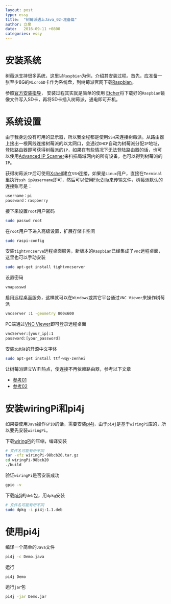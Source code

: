 ```yaml
---
layout: post
type: essy
title:  "树莓派遇上Java_02-准备篇"
author: 立泉
date:   2016-09-11 +0800
categories: essy
---
```


# 安装系统

树莓派支持很多系统，这里以`Raspbian`为例，介绍其安装过程。首先，应准备一张至少8G的`MicroSD`卡作为系统盘，到树莓派官网下载[Raspbian](https://www.raspberrypi.org/downloads/raspbian/)。

参照[官方安装指导](https://www.raspberrypi.org/documentation/installation/installing-images/README.md)，
安装过程其实就是简单的使用 [Etcher](https://etcher.io/)将下载好的`Raspbian`镜像文件写入SD卡，再将SD卡插入树莓派，通电即可开机。

# 系统设置

由于我身边没有可用的显示器，所以我全程都是使用`SSH`来连接树莓派。从路由器上接出一根网线连接树莓派的以太网口，会通过`DHCP`自动为树莓派分配`IP`地址，登陆路由器即可获得树莓派的`IP`，如果在有些情况下无法登陆路由器的话，也可以使用[Advanced IP Scanner](https://www.advanced-ip-scanner.com/)来扫描局域网内的所有设备，也可以得到树莓派的`IP`。

获得树莓派`IP`后可使用[Xshell](https://www.netsarang.com/products/xsh_overview.html)建立`SSH`连接，如果是`Linux`用户，直接在`Terminal`里执行`ssh ip@username`即可，然后可以使用[FileZilla](https://filezilla-project.org/)来传输文件，树莓派默认的连接账号是：

```sh
username：pi
password：raspberry
```

接下来设置`root`用户密码

```sh
sudo passwd root
```

在`root`用户下进入高级设置，扩展存储卡空间

```sh
sudo raspi-config
```

安装`tightvncserve`远程桌面服务，新版本的`Raspbian`已经集成了`vnc`远程桌面，这里也可以手动安装

```sh
sudo apt-get install tightvncserver
```

设置密码

```sh
vnapasswd
```

启用远程桌面服务，这样就可以在`Windows`或其它平台通过`VNC Viewer`来操作树莓派

```sh
vncserver :1 -geometry 800x600
```

PC端通过[VNC Viewer](https://www.realvnc.com/en/connect/download/viewer/)即可登录远程桌面

```sh
vncServer:[your_ip]:1
password:[your_password]
```

安装`文泉驿`的开源中文字体

```sh
sudo apt-get install ttf-wqy-zenhei
```

让树莓派建立WIFI热点，使连接不再依赖路由器，参考以下文章 

* [参考01](http://blog.csdn.net/xukai871105/article/details/42497097)  
* [参考02](http://elinux.org/RPI-Wireless-Hotspot)

# 安装wiringPi和pi4j

如果要使用`Java`操作`GPIO`的话，需要安装[pi4j](http://pi4j.com/)，由于`pi4j`是基于`wiringPi`库的，所以要先安装`wiringPi`。 

下载[wiringPi](https://git.drogon.net/?p=wiringPi;a=summary)的压缩，编译安装

```sh
# 文件名可能有所不同
tar -xfz wiringPi-98bcb20.tar.gz 
cd wiringPi-98bcb20
./build
```

验证`wiringPi`是否安装成功

```sh
gpio -v
```

下载[pi4j](http://pi4j.com/download.html)的`deb`包，用`dpkg`安装

```sh
# 文件名可能有所不同
sudo dpkg -i pi4j-1.1.deb
```

# 使用pi4j

编译一个简单的`Java`文件

```sh
pi4j -c Demo.java
```

运行

```sh
pi4j Demo
```

运行`jar`包

```sh
pi4j -jar Demo.jar
```